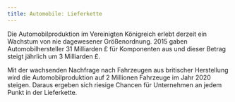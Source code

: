 ```yaml
---
title: Automobile: Lieferkette
---
```


Die Automobilproduktion im Vereinigten Königreich erlebt derzeit ein Wachstum von nie dagewesener Größenordnung. 2015 gaben Automobilhersteller 31 Milliarden £ für Komponenten aus und dieser Betrag steigt jährlich um 3 Milliarden £.

Mit der wachsenden Nachfrage nach Fahrzeugen aus britischer Herstellung wird die Automobilproduktion auf 2 Millionen Fahrzeuge im Jahr 2020 steigen. Daraus ergeben sich riesige Chancen für Unternehmen an jedem Punkt in der Lieferkette.
